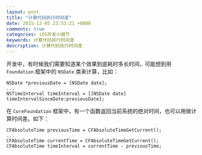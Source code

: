 ```yaml
---
layout: post
title: "计算代码执行时间差"
date: 2015-12-05 23:53:21 +0800
comments: true
categories: iOS开发小细节
keywords: 计算代码执行时间差
description: 计算代码执行时间差
---
```


开发中，有时候我们需要知道某个效果到底耗时多长时间，可能想到用 `Foundation` 框架中的 `NSDate` 类来计算，比如：

```objc
NSDate *previousDate = [NSDate date];
...
NSTimeInterval timeInterval = [[NSDate date] timeIntervalSinceDate:previousDate];
```

在 `CoreFoundation` 框架中，有一个函数返回当前系统的绝对时间，也可以用做计算时间差。如下：

```objc
CFAbsoluteTime previousTime = CFAbsoluteTimeGetCurrent();
...
CFAbsoluteTime currentTime = CFAbsoluteTimeGetCurrent();
CFAbsoluteTime timeInterval = currentTime - previousTime;
```


